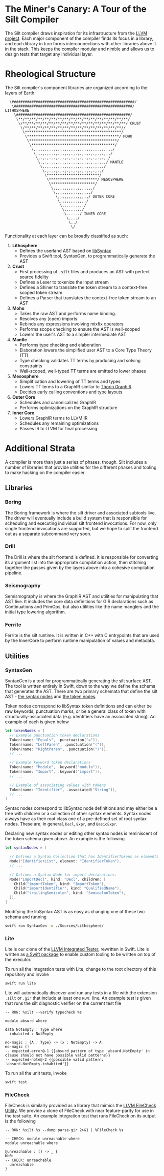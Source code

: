 The Miner's Canary: A Tour of the Silt Compiler
===================================

The Silt compiler draws inspiration for its infrastructure from the [LLVM
project](https://llvm.org).  Each major component of the compiler finds its
focus in a library, and each library in turn forms interconnections with other
libraries above it in the stack.  This keeps the compiler modular and nimble and
allows us to design tests that target any individual layer.

Rheological Structure
================

The Silt compiler's component libraries are organized according to the layers of
Earth:

```ascii
  \########################################################/            
   \######################################################/ LITHOSPHERE              
    \####################################################/               
     \**/**/**/**/**/**/**/**/**/**/**/**/**/**/**/**/**/                
      \/**/**/**/**/**/**/**/**/**/**/**/**/**/**/**/**/ CRUST               
       \/**/**/**/**/**/**/**/**/**/**/**/**/**/**/**//                  
        \********************************************/                   
         \******************************************/ MOHO                   
          \****************************************/                     
           \**************************************/                      
            \,.,.,.,.,.,.,.,.,.,.,.,.,.,.,.,.,.,./                       
             \.,.,.,.,.,.,.,.,.,.,.,.,.,.,.,.,.,/                        
              \,.,.,.,.,.,.,.,.,.,.,.,.,.,.,.,./                         
               \.,.,.,.,.,.,.,.,.,.,.,.,.,.,.,/ MANTLE                         
                \,.,.,.,.,.,.,.,.,.,.,.,.,.,./                           
                 \.,.,.,.,.,.,.,.,.,.,.,.,.,/                            
                  \************************/                             
                   \**********************/ MESOSPHERE                             
                    \********************/                               
                     \,,,,,,,,,,,,,,,,,,/
                      \,,,,,,,,,,,,,,,,/                                 
                       \,,,,,,,,,,,,,,/ OUTER CORE                                 
                        \,,,,,,,,,,,,/                                   
                         \........../                                    
                          \......../                                     
                           \....../ INNER CORE                                    
                            \..../                                      
                             \../                                        
                              \/                                       
```

Functionality at each layer can be broadly classified as such:

1. **Lithosphere**
    - Defines the userland AST based on [libSyntax](https://github.com/apple/swift/blob/master/lib/Syntax/README.md)
    - Provides a Swift tool, SyntaxGen, to programmatically generate the AST
2. **Crust**
    - First processing of `.silt` files and produces an AST with perfect source
      fidelity
    - Defines a Lexer to tokenize the input stream
    - Defines a Shiner to translate the token stream to a context-free scoped
      token stream
    - Defines a Parser that translates the context-free token stream to an AST
3. **Moho**
    - Takes the raw AST and performs name binding.
    - Resolves any (open) imports
    - Rebinds any expressions involving mixfix operators
    - Performs scope checking to ensure the AST is well-scoped
    - Lowers the user's AST to a simpler intermediate AST
4. **Mantle**
    - Performs type checking and elaboration
    - Elaboration lowers the simplified user AST to a Core Type Theory (TT)
    - Type checking validates TT terms by producing and solving constraints
    - Well-scoped, well-typed TT terms are emitted to lower phases
5. **Mesosphere** 
    - Simplification and lowering of TT terms and types
    - Lowers TT terms to a GraphIR similar to [Thorin GraphIR](https://github.com/AnyDSL/thorin)
    - Decides early calling conventions and type layouts
6. **Outer Core**
    - Schedules and canonicalizes GraphIR 
    - Performs optimizations on the GraphIR structure
7. **Inner Core**
    - Lowers GraphIR terms to LLVM IR
    - Schedules any remaining optimizations
    - Passes IR to LLVM for final processing

Additional Strata
=============

A compiler is more than just a series of phases, though.  Silt includes a number of
libraries that provide utilities for the different phases and tooling to make hacking on
the compiler easier

## Libraries

### Boring

The Boring framework is where the silt driver and associated subtools live.  The driver
will eventually include a build system that is responsible for scheduling and executing
individual silt frontend invocations.  For now, only single frontend invocations are 
supported, but we hope to split the frontend out as a separate subcommand very soon.

### Drill

The Drill is where the silt frontend is defined.  It is responsible for converting its argument
list into the appropriate compilation action, then stitching together the passes given by
the layers above into a cohesive compilation pipeline.

### Seismography

Semismography is where the GraphIR AST and utilities for manipulating that AST live.  It
includes the core data definitions for GIR declarations such as Continuations and 
PrimOps, but also utilities like the name manglers and the initial type lowering algorithm.

### Ferrite

Ferrite is the silt runtime.  It is written in C++ with C entrypoints that are used by the 
InnerCore to perform runtime manipulation of values and metadata.

## Utilities

### SyntaxGen

SyntaxGen is a tool for programmatically generating the silt surface AST.  The tool is 
written entirely in Swift, down to the way we define the schema that generates the AST.
There are two primary schemata that define the silt AST - 
[the syntax nodes](SyntaxGen/SyntaxNodes.swift) and 
[the token nodes](SyntaxGen/TokenNodes.swift).  

Token nodes correspond to libSyntax token definitions and can either be raw keywords,
punctuation marks, or be a general class of token with structurally-associated data 
(e.g. identifiers have an associated string).  An example of each is given below

```swift
let tokenNodes = [
  // Example punctuation token declarations
  Token(name: "Equals", .punctuation("=")),
  Token(name: "LeftParen", .punctuation("(")),
  Token(name: "RightParen", .punctuation(")")),
  // ...

  // Example keyword token declarations
  Token(name: "Module", .keyword("module")),
  Token(name: "Import", .keyword("import")),
  // ...

  // Example of associating values with tokens
  Token(name: "Identifier", .associated("String")),
  // ...
]
```

Syntax nodes correspond to libSyntax node definitions and may either be a tree with
children or a collection of other syntax elements.  Syntax nodes always have as their
root class one of a pre-defined set of root syntax nodes.  These are, in general, 
`Decl`, `Expr`,  and `BasicExpr`.

Declaring new syntax nodes or editing other syntax nodes is reminiscent of the token
schema given above.  An example is the following

```swift
let syntaxNodes = [

  // Defines a Syntax Collection that has IdentifierTokens as elements
  Node("IdentifierList", element: "IdentifierToken"),
  // ...

  // Defines a Syntax Node for import declarations.
  Node("ImportDecl", kind: "Decl", children: [
    Child("importToken", kind: "ImportToken"),
    Child("importIdentifier", kind: "QualifiedName"),
    Child("trailingSemicolon", kind: "SemicolonToken"),
  ]),
]
```

Modifying the libSyntax AST is as easy as changing one of these two schema and running

```bash
swift run SyntaxGen -o ./Sources/Lithosphere/
```

### Lite

Lite is our clone of the [LLVM Integrated Tester](https://llvm.org/docs/CommandGuide/lit.html),
rewritten in Swift. Lite is written as [a Swift package](https://github.com/llvm-swift/Lite) to 
enable custom tooling to be written on top of the executor. 

To run all the integration tests with Lite, change to the root directory of this repository and
invoke

```swift
swift run lite
```

Lite will automatically discover and run any tests in a file with the extension `.silt` or 
`.gir` that include at least one `RUN:` line.  An example test is given that runs the silt 
diagnostic  verifier  on the current test file

```silt
-- RUN: %silt --verify typecheck %s

module absurd where

data NotEmpty : Type where
  inhabited : NotEmpty

no-magic : {A : Type} -> (x : NotEmpty) -> A 
no-magic ()
-- expected-error@-1 {{absurd pattern of type 'absurd.NotEmpty' in clause should not have possible valid patterns}}
-- expected-note@-2 {{possible valid pattern: 'absurd.NotEmpty.inhabited'}}
```

To run all the unit tests, invoke

```swift
swift test
```

### FileCheck

FileCheck is similarly provided as a library that mimics the 
[LLVM FileCheck Utility](https://llvm.org/docs/CommandGuide/FileCheck.html).  We 
provide a clone of FileCheck with near feature-parity for use in the test suite.  An example
integration test that runs FileCheck on its output is the following

```silt
-- RUN: %silt %s --dump parse-gir 2>&1 | %FileCheck %s

-- CHECK: module unreachable where
module unreachable where

@unreachable : () -> _ {
bb0:
-- CHECK: unreachable
  unreachable
}
```
